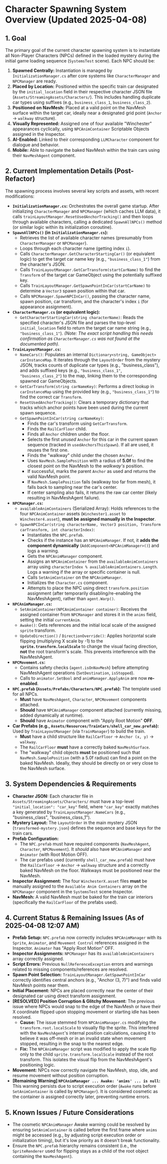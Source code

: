 # Character Spawning System Overview (Updated 2025-04-08)

## 1. Goal

The primary goal of the current character spawning system is to instantiate all Non-Player Characters (NPCs) defined in the loaded mystery during the initial game loading sequence (`SystemsTest` scene). Each NPC should be:

1.  **Spawned Centrally:** Instantiation is managed by `InitializationManager.cs` after core systems like `CharacterManager` and `NPCManager` are ready.
2.  **Placed by Location:** Positioned within the specific train car designated by the `initial_location` field in their respective character JSON file (`Assets/StreamingAssets/Characters/`). This includes handling duplicate car types using suffixes (e.g., `business_class_1`, `business_class_2`).
3.  **Positioned on NavMesh:** Placed at a valid point on the NavMesh surface within the target car, ideally near a designated grid point (`Anchor` -> `walkway` structure).
4.  **Visually Represented:** Assigned one of four available "Winchester" appearances cyclically, using `NPCAnimContainer` Scriptable Objects assigned in the Inspector.
5.  **AI-Enabled:** Linked to their corresponding `LLMCharacter` component for dialogue and behavior.
6.  **Mobile:** Able to navigate the baked NavMesh within the train cars using their `NavMeshAgent` component.

## 2. Current Implementation Details (Post-Refactor)

The spawning process involves several key scripts and assets, with recent modifications:

*   **`InitializationManager.cs`:** Orchestrates the overall game startup. After initializing `CharacterManager` and `NPCManager` (which caches LLM data), it calls `trainLayoutManager.ResetUsedAnchorTracking()` and then loops through available characters, calling a dedicated `SpawnAllNPCs()` method (or similar logic within its initialization coroutine).
*   **`SpawnAllNPCs()` (in `InitializationManager.cs`):**
    *   Retrieves the list of available character names (presumably from `CharacterManager` or `NPCManager`).
    *   Loops through each character name (getting index `i`).
    *   Calls `CharacterManager.GetCharacterStartingCar()` (or equivalent logic) to get the target car name key (e.g., `"business_class_1"`) from the character's JSON.
    *   Calls `TrainLayoutManager.GetCarTransform(startCarName)` to find the `Transform` of the target car GameObject using the potentially suffixed key.
    *   Calls `TrainLayoutManager.GetSpawnPointInCar(startCarName)` to determine a `Vector3` spawn position within that car.
    *   Calls `NPCManager.SpawnNPCInCar()`, passing the character name, spawn position, car transform, and the character's index `i` (for appearance assignment).
*   **`CharacterManager.cs` (or equivalent logic):**
    *   `GetCharacterStartingCar(string characterName)`: Reads the specified character's JSON file and parses the top-level `initial_location` field to return the target car name string (e.g., `"business_class_1"`). *(Note: The exact script handling this needs confirmation as `CharacterManager.cs` was not found at the documented path).*
*   **`TrainLayoutManager.cs`:**
    *   `NameCars()`: Populates an internal `Dictionary<string, GameObject> carInstanceMap`. It iterates through the `LayoutOrder` from the mystery JSON, tracks counts of duplicate car types (e.g., "business\_class"), and adds suffixed keys (e.g., `"business_class_1"`, `"business_class_2"`) to the map, linking them to the corresponding spawned car GameObjects.
    *   `GetCarTransform(string carNameKey)`: Performs a direct lookup in `carInstanceMap` using the provided key (e.g., `"business_class_1"`) to find the correct car `Transform`.
    *   `ResetUsedAnchorTracking()`: Clears a temporary dictionary that tracks which anchor points have been used during the current spawn sequence.
    *   `GetSpawnPointInCar(string carNameKey)`:
        *   Finds the car's transform using `GetCarTransform`.
        *   Finds the `RailCarFloor` child.
        *   Finds all `Anchor` children under the floor.
        *   Selects the first *unused* `Anchor` for this car in the current spawn sequence (tracked in `usedAnchorsThisSpawn`). If all are used, it reuses the first one.
        *   Finds the "walkway" child under the chosen `Anchor`.
        *   Uses `NavMesh.SamplePosition` with a radius of **5.0f** to find the closest point on the NavMesh to the *walkway's* position.
        *   If successful, marks the parent `Anchor` as used and returns the valid NavMesh point.
        *   If `NavMesh.SamplePosition` fails (walkway too far from mesh), it falls back to sampling near the car's center.
        *   If center sampling also fails, it returns the raw car center (likely resulting in NavMeshAgent failure).
*   **`NPCManager.cs`:**
    *   `availableAnimContainers` (Serialized Array): Holds references to the four `NPCAnimContainer` assets (`Winchester1.asset` to `Winchester4.asset`), **must be assigned manually in the Inspector**.
    *   `SpawnNPCInCar(string characterName, Vector3 position, Transform carTransform, int characterIndex)`:
        *   Instantiates the `NPC.prefab`.
        *   Checks if the instance has an `NPCAnimManager`. If not, it **adds the component dynamically** (`AddComponent<NPCAnimManager>()`) and logs a warning.
        *   Gets the `NPCAnimManager` component.
        *   Assigns an `NPCAnimContainer` from the `availableAnimContainers` array using `characterIndex % availableAnimContainers.Length`. Logs a warning if the array or specific container is null.
        *   Calls `SetAnimContainer` on the `NPCAnimManager`.
        *   Initializes the `Character.cs` component.
        *   Attempts to place the NPC using direct `transform.position` assignment (after temporarily disabling/re-enabling the NavMeshAgent), rather than `agent.Warp()`.
*   **`NPCAnimManager.cs`:**
    *   `SetAnimContainer(NPCAnimContainer container)`: Receives the assigned container from `NPCManager` and stores it in the `anims` field, setting the initial `currentAnim`.
    *   `Awake()`: Gets references and the initial local scale of the assigned `sprite` transform.
    *   `UpdateDirection()` / `DirectionOverride()`: Applies horizontal scale flipping (multiplying X scale by -1) to the **`sprite.transform.localScale`** to change the visual facing direction, **not** the root transform's scale. This prevents interference with the NavMeshAgent.
*   **`NPCMovement.cs`:**
    *   Contains safety checks (`agent.isOnNavMesh`) before attempting NavMeshAgent operations (`SetDestination`, `isStopped`).
    *   Calls to `animator.SetBool` and `animManager.ApplyAnim` are now **re-enabled**.
*   **`NPC.prefab` (`Assets/Prefabs/Characters/NPC.prefab`):** The template used for all NPCs.
    *   **Must** have `NavMeshAgent`, `Character`, `NPCMovement` components attached.
    *   **Should** have `NPCAnimManager` component attached (currently missing, added dynamically at runtime).
    *   **Should** have `Animator` component with "Apply Root Motion" **OFF**.
*   **Car Prefabs (e.g., `Assets/Resources/TrainCars/shell_car_new.prefab`):** Used by `TrainLayoutManager` (via `TrainManager`) to build the train.
    *   **Must** have a child structure like `RailCarFloor` -> `Anchor (x, y)` -> `walkway`.
    *   The `RailCarFloor` **must** have a correctly baked `NavMeshSurface`.
    *   The "walkway" child objects **must** be positioned such that `NavMesh.SamplePosition` (with a 5.0f radius) can find a point on the baked NavMesh. Ideally, they should be directly on or very close to the NavMesh surface.

## 3. System Dependencies & Requirements

*   **Character JSON:** Each character file in `Assets/StreamingAssets/Characters/` must have a top-level `"initial_location": "car_key"` field, where `"car_key"` exactly matches a key generated by `TrainLayoutManager.NameCars` (e.g., "business\_class", "business\_class\_1").
*   **Mystery Layout:** The `LayoutOrder` in the main mystery JSON (`transformed-mystery.json`) defines the sequence and base keys for the train cars.
*   **Prefab Configuration:**
    *   The `NPC.prefab` must have required components (`NavMeshAgent`, `Character`, `NPCMovement`). It *should* also have `NPCAnimManager` and `Animator` (with Root Motion OFF).
    *   The car prefabs used (currently `shell_car_new.prefab`) must have the `RailCarFloor` -> `Anchor` -> `walkway` structure and a correctly baked NavMesh on the floor. Walkways must be positioned near the NavMesh.
*   **Inspector Assignment:** The four `WinchesterX.asset` files **must** be manually assigned to the `Available Anim Containers` array on the `NPCManager` component in the `SystemsTest` scene Inspector.
*   **NavMesh:** A valid NavMesh must be baked for the train car interiors (specifically the `RailCarFloor` of the prefabs used).

## 4. Current Status & Remaining Issues (As of 2025-04-08 12:07 AM)

*   **Prefab Setup:** `NPC.prefab` now correctly includes `NPCAnimManager` with its `Sprite`, `Animator`, and `Movement Control` references assigned in the Inspector. `Animator` has "Apply Root Motion" OFF.
*   **Inspector Assignments:** `NPCManager` has its `availableAnimContainers` array correctly assigned.
*   **Script Errors:** Previous `NullReferenceException` errors and warnings related to missing components/references are resolved.
*   **Spawn Point Selection:** `TrainLayoutManager.GetSpawnPointInCar` correctly identifies central anchors (e.g., "Anchor (3, 7)") and finds valid NavMesh points near them.
*   **Initial Placement:** NPCs are placed correctly near the center of their designated car using direct transform assignment.
*   **[RESOLVED] Position Corruption & Glitchy Movement:** The previous issue where NPCs would snap to the edge of the NavMesh or have their X coordinate flipped upon stopping movement or starting idle has been resolved.
    *   **Cause:** The issue stemmed from `NPCAnimManager.cs` modifying the `transform.root.localScale` to visually flip the sprite. This interfered with the `NavMeshAgent`'s internal position calculations, causing it to believe it was off-mesh or in an invalid state when movement stopped, resulting in the snap to the nearest edge.
    *   **Fix:** The `NPCAnimManager` script was modified to apply the scale flip only to the child `sprite.transform.localScale` instead of the root transform. This isolates the visual flip from the NavMeshAgent's positioning logic.
*   **Movement:** NPCs now correctly navigate the NavMesh, stop, idle, and resume movement without position corruption.
*   **[Remaining Warning] `NPCAnimManager ... Awake: 'anims' ... is null`:** This warning persists due to script execution order (`Awake` runs before `SetAnimContainer` is called by `NPCManager`). It is considered cosmetic as the container *is* assigned correctly later, preventing runtime errors.

## 5. Known Issues / Future Considerations

*   The cosmetic `NPCAnimManager` Awake warning could be resolved by ensuring `SetAnimContainer` is called before the first frame where `anims` might be accessed (e.g., by adjusting script execution order or initialization timing), but it's low priority as it doesn't break functionality.
*   Ensure the `NPC.prefab` hierarchy remains consistent (i.e., the `SpriteRenderer` used for flipping stays as a child of the root object containing the `NavMeshAgent`).

